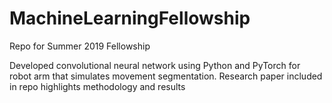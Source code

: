 # MachineLearningFellowship

Repo for Summer 2019 Fellowship

Developed convolutional neural network using Python and 
PyTorch for robot arm that simulates movement segmentation. Research paper included in repo highlights methodology and results
